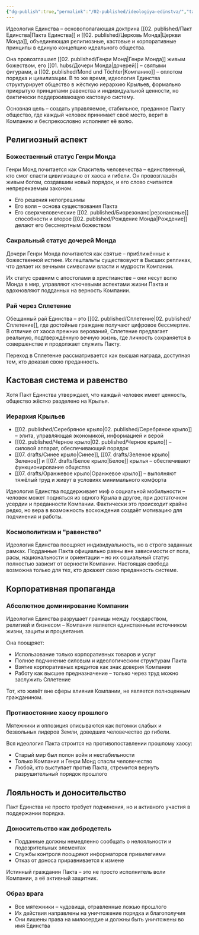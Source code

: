 ```yaml
---
{"dg-publish":true,"permalink":"/02-published/ideologiya-edinstva/","tags":["мир"]}
---
```


Идеология Единства – основополагающая доктрина [[02. published/Пакт Единства\|Пакта Единства]] и [[02. published/Церковь Монда\|Церкви Монда]], объединяющая религиозные, кастовые и корпоративные принципы в единую концепцию идеального общества.

Она провозглашает [[02. published/Генри Монд\|Генри Монда]] живым божеством, его [[01. hubs/Дочери Монда\|дочерей]] – святыми фигурами, а [[02. published/Mond und Töchter\|Компанию]] – оплотом порядка и цивилизации. В то же время, идеология Единства структурирует общество в жёсткую иерархию Крыльев, формально прикрытую принципами равенства и индивидуальной ценности, но фактически поддерживающую кастовую систему.

Основная цель – создать управляемое, стабильное, преданное Пакту общество, где каждый человек принимает своё место, верит в Компанию и беспрекословно исполняет её волю.
## Религиозный аспект
### Божественный статус Генри Монда
Генри Монд почитается как Спаситель человечества – единственный, кто смог спасти цивилизацию от хаоса и гибели. Он провозглашён живым богом, создавшим новый порядок, и его слово считается непререкаемым законом.

- Его решения непогрешимы
- Его воля – основа существования Пакта
- Его сверхчеловеческие [[02. published/Биорезонанс\|резонансные]] способности и второе [[02. published/Рождение Монда\|Рождение]] делают его бессмертным божеством
### Сакральный статус дочерей Монда
Дочери Генри Монда почитаются как святые – приближённые к божественной истине. Их гештальты существовуют в Высших репликах, что делает их вечными символами власти и мудрости Компании.

Их статус сравним с апостолами в христианстве – они несут волю Монда в мир, управляют ключевыми аспектами жизни Пакта и вдохновляют подданных на верность Компании.

### Рай через Сплетение
Обещанный рай Единства – это [[02. published/Сплетение\|02. published/Сплетение]], где достойные граждане получают цифровое бессмертие. В отличие от хаоса прежних верований, Сплетение предлагает реальную, подтверждённую вечную жизнь, где личность сохраняется в совершенстве и продолжает служить Пакту.

Переход в Сплетение рассматривается как высшая награда, доступная тем, кто доказал свою преданность.
## Кастовая система и равенство
Хотя Пакт Единства утверждает, что каждый человек имеет ценность, общество жёстко разделено на Крылья.
### Иерархия Крыльев
- [[02. published/Серебряное крыло\|02. published/Серебряное крыло]] – элита, управляющая экономикой, информацией и верой
- [[02. published/Черное крыло\|02. published/Черное крыло]] – силовой аппарат, обеспечивающий порядок
- [[07. drafts/Синее крыло\|Синее]], [[07. drafts/Зеленое крыло\|Зеленое]] и [[07. drafts/Белое крыло\|Белое]] крылья – обеспечивают функционирование общества
- [[07. drafts/Оранжевое крыло\|Оранжевое крыло]] – выполняют тяжёлый труд и живут в условиях минимального комфорта

Идеология Единства поддерживает миф о социальной мобильности – человек может подняться из одного Крыла в другое, при достаточном усердии и преданности Компании. Фактически это происходит крайне редко, но вера в возможность восхождения создаёт мотивацию для подчинения и работы.
### Космополитизм и "равенство"
Идеология Единства поощряет индивидуальность, но в строго заданных рамках.
Подданные Пакта официально равны вне зависимости от пола, расы, национальности и ориентации – но их социальный статус полностью зависит от верности Компании.
Настоящая свобода возможна только для тех, кто докажет свою преданность системе.
## Корпоративная пропаганда
### Абсолютное доминирование Компании
Идеология Единства разрушает границы между государством, религией и бизнесом – Компания является единственным источником жизни, защиты и процветания.

Она поощряет:

- Использование только корпоративных товаров и услуг
- Полное подчинение силовым и идеологическим структурам Пакта
- Взятие корпоративных кредитов как знак доверия Компании
- Работу как высшее предназначение – только через труд можно заслужить Сплетение

Тот, кто живёт вне сферы влияния Компании, не является полноценным гражданином.

### Противостояние хаосу прошлого
Мятежники и оппозиция описываются как потомки слабых и безвольных лидеров Земли, доведших человечество до гибели.

Вся идеология Пакта строится на противопоставлении прошлому хаосу:

- Старый мир был полон войн и нестабильности
- Только Компания и Генри Монд спасли человечество
- Любой, кто выступает против Пакта, стремится вернуть разрушительный порядок прошлого
## Лояльность и доносительство

Пакт Единства не просто требует подчинения, но и активного участия в поддержании порядка.

### Доносительство как добродетель

- Подданные должны немедленно сообщать о нелояльности и подозрительных элементах
- Службы контроля поощряют информаторов привилегиями
- Отказ от доноса приравнивается к измене

Истинный гражданин Пакта – это не просто исполнитель воли Компании, а её активный защитник.

### Образ врага

- Все мятежники – чудовища, отравленные ложью прошлого
- Их действия направлены на уничтожение порядка и благополучия
- Они лишены права на милосердие и должны быть уничтожены во имя Единства